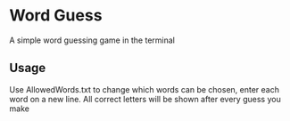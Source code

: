 # Word Guess

A simple word guessing game in the terminal

## Usage

Use AllowedWords.txt to change which words can be chosen, enter each word on a new line.
All correct letters will be shown after every guess you make
